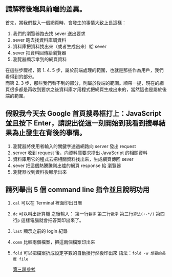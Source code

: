 ## 請解釋後端與前端的差異。

首先，當我們載入一個網頁時，會發生的事情大致上長這樣：
1. 我們的瀏覽器跑去找 sever 送出要求
2. sever 跑去找資料庫調資料
3. 資料庫把資料找出來（或者生成出來）給 sever 
4. sever 把資料回傳給瀏覽器
5. 瀏覽器顯示拿到的網頁資料

在這些步驟裡，第 1. 4. 5 步，屬於前端處理的範圍，也就是那些作為用戶，我們看得到的部分。<br/>
而第 2. 3 步，那些我們看不到的部分，則屬於後端的範圍。順帶一提，現在的網頁很多都是再收到要求之後資料庫才用程式把網頁生成出來的，當然這也是屬於後端的範圍。

## 假設我今天去 Google 首頁搜尋框打上：JavaScript 並且按下 Enter，請說出從這一刻開始到我看到搜尋結果為止發生在背後的事情。

1. 瀏覽器將使用者輸入的關鍵字透過網路向 server 發出 request
2. server 收到 request 後，向資料庫要求撈出 JavaScript 的相關資料
3. 資料庫用它的程式去把相關資料找出來，生成網頁傳回 sever
4. sever 把這個熱騰騰剛出爐的網頁 response 給 瀏覽器
5. 瀏覽器收到資料後顯示出來

## 請列舉出 5 個 command line 指令並且說明功用

1. `cal` 可以在 Terminal 裡面印出日曆
2. `dc` 可以叫出計算機
之後輸入：
第一行`數字`
第二行`數字`
第三行`算法(+-*/)`
第四行`p`
這樣電腦就會把答案印出來了。
3. `last` 顯示之前的 login 紀錄
4. `comm` 比較兩個檔案，把這兩個檔案印出來
5. `fold` 可以把檔案折成設定字數的自動換行然後印出來
語法：`fold -w 想要的長度 file`

	[第三題參考](https://ss64.com/osx/)
